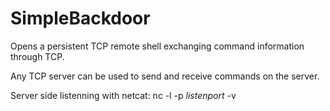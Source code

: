 SimpleBackdoor
==============

Opens a persistent TCP remote shell exchanging command information through TCP.

Any TCP server can be used to send and receive commands on the server.

Server side listenning with netcat: nc -l -p *listenport* -v
